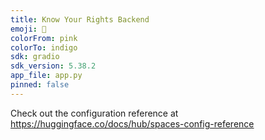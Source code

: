 ```yaml
---
title: Know Your Rights Backend
emoji: 👀
colorFrom: pink
colorTo: indigo
sdk: gradio
sdk_version: 5.38.2
app_file: app.py
pinned: false
---
```


Check out the configuration reference at https://huggingface.co/docs/hub/spaces-config-reference
